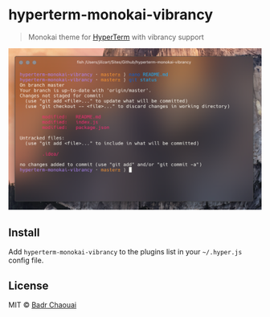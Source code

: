 # hyperterm-monokai-vibrancy

> Monokai theme for [HyperTerm](https://hyperterm.org) with vibrancy support

![](screenshot.png)

## Install

Add `hyperterm-monokai-vibrancy` to the plugins list in your `~/.hyper.js` config file.

## License

MIT © [Badr Chaouai](http://arkhamdev.com)
